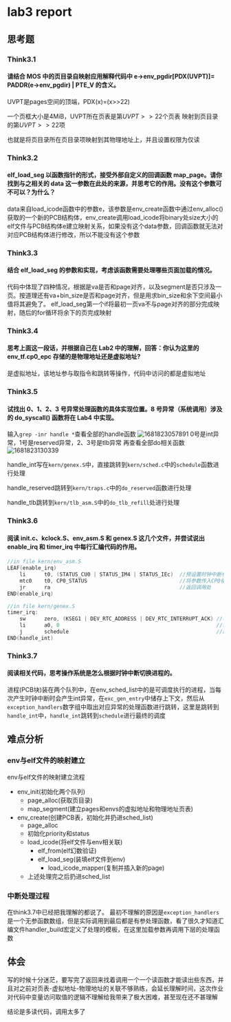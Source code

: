 # lab3 report

## 思考题

### Think3.1

#### 请结合 MOS 中的页目录自映射应用解释代码中 e->env_pgdir[PDX(UVPT)]= PADDR(e->env_pgdir) | PTE_V 的含义。

UVPT是pages空间的顶端，PDX(x)=(x>>22)

一个页框大小是4MiB，UVPT所在页表是第$UVPT>>22$个页表
映射到页目录的第$UVPT>>22$项

也就是将页目录所在页目录项映射到其物理地址上，并且设置权限为仅读

### Think3.2

#### elf_load_seg 以函数指针的形式，接受外部自定义的回调函数 map_page。请你找到与之相关的 data 这一参数在此处的来源，并思考它的作用。没有这个参数可不可以？为什么？

data来自load_icode函数中的参数e，该参数是env_create函数中通过env_alloc()获取的一个新的PCB结构体，env_create调用load_icode将binary处size大小的elf文件与PCB结构体e建立映射关系，如果没有这个data参数，回调函数就无法对对应PCB结构体进行修改，所以不能没有这个参数

### Think3.3

#### 结合 elf_load_seg 的参数和实现，考虑该函数需要处理哪些页面加载的情况。

代码中体现了四种情况，根据是va是否和page对齐，以及segment是否只涉及一页。按道理还有va+bin_size是否和page对齐，但是用求bin_size和余下空间最小值将其避免了。
elf_load_seg第一个if将最初一页va不与page对齐的部分完成映射，随后的for循环将余下的页完成映射

### Think3.4

#### 思考上面这一段话，并根据自己在 Lab2 中的理解，回答：你认为这里的 env_tf.cp0_epc 存储的是物理地址还是虚拟地址?

是虚拟地址，该地址参与取指令和跳转等操作，代码中访问的都是虚拟地址

### Think3.5

#### 试找出 0、1、2、3 号异常处理函数的具体实现位置。8 号异常（系统调用）涉及的 do_syscall() 函数将在 Lab4 中实现。 

输入`grep -inr handle *`查看全部的handle函数
![1681823057891](image/lab3_report/1681823057891.png)
0号是int异常，1号是reserved异常，2、3号是tlb异常
再查看全部do相关函数
![1681823130339](image/lab3_report/1681823130339.png)

handle_int写在`kern/genex.S`中，直接跳转到`kern/sched.c`中的`schedule`函数进行处理

handle_reserved跳转到`kern/traps.c`中的`do_reserved`函数进行处理

handle_tlb跳转到`kern/tlb_asm.S`中的`do_tlb_refill`处进行处理

### Think3.6

#### 阅读 init.c、kclock.S、env_asm.S 和 genex.S 这几个文件，并尝试说出enable_irq 和 timer_irq 中每行汇编代码的作用。 

```c
//in file kern/env_asm.S
LEAF(enable_irq)
	li      t0, (STATUS_CU0 | STATUS_IM4 | STATUS_IEc)  //预设置时钟中断参数到t0
	mtc0    t0, CP0_STATUS                              //将参数传入CP0使之相应时钟中断
	jr      ra                                          //返回调用处
END(enable_irq)

//in file kern/genex.S
timer_irq:
	sw      zero, (KSEG1 | DEV_RTC_ADDRESS | DEV_RTC_INTERRUPT_ACK) //将0写入GXemul的实时钟，关闭时钟中断
	li      a0, 0                                                   //设置schedule函数参数值为0
	j       schedule                                                //跳转到schedule进行调度
END(handle_int)

```

### Think3.7

#### 阅读相关代码，思考操作系统是怎么根据时钟中断切换进程的。

进程(PCB块)装在两个队列中，在env_sched_list中的是可调度执行的进程，当每次产生时钟中断时会产生int异常，在`exc_gen_entry`中储存上下文，然后从`exception_handlers`数字组中取出对应异常的处理函数进行跳转，这里是跳转到`handle_int`中，`handle_int`跳转到`schedule`进行最终的调度

## 难点分析

### env与elf文件的映射建立

env与elf文件的映射建立流程

- env_init(初始化两个队列) 
  - page_alloc(获取页目录) 
  - map_segment(建立pages和envs的虚拟地址和物理地址页表)
- env_create(创建PCB表，初始化并扔进sched_list)
  - page_alloc
  - 初始化priority和status
  - load_icode(将elf文件与env相关联)
    - elf_from(elf幻数验证)
    - elf_load_seg(装填elf文件到env)
      - load_icode_mapper(复制并插入新的page)
  - 上述处理完之后扔进sched_list

### 中断处理过程

在think3.7中已经把我理解的都说了。
最初不理解的原因是`exception_handlers`是一个无参函数数组，但是实际调用到最后都是有参处理函数，看了很久才知道汇编文件handler_build宏定义了处理的模板，在这里加载参数再调用下层的处理函数

## 体会

写的时候十分迷茫，要写完了返回来找着调用一个一个读函数才能读出些东西，并且对之前对页表-虚拟地址-物理地址的关联不够熟练，会延长理解时间，这次作业对代码中变量访问取值的逻辑不理解给我带来了极大困难，甚至现在还不甚理解

结论是多读代码，调用太多了